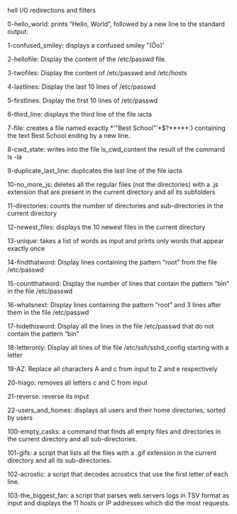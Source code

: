 hell I/O redirections and filters

0-hello_world: prints “Hello, World”, followed by a new line to the standard output.

1-confused_smiley: displays a confused smiley "(Ôo)'

2-hellofile: Display the content of the /etc/passwd file.

3-twofiles: Display the content of /etc/passwd and /etc/hosts

4-lastlines: Display the last 10 lines of /etc/passwd

5-firstlines: Display the first 10 lines of /etc/passwd

6-third_line: displays the third line of the file iacta

7-file: creates a file named exactly *\'"Best School"'\*$?*****:) containing the text Best School ending by a new line.

8-cwd_state: writes into the file ls_cwd_content the result of the command ls -la

9-duplicate_last_line: duplicates the last line of the file iacta

10-no_more_js: deletes all the regular files (not the directories) with a .js extension that are present in the current directory and all its subfolders

11-directories: counts the number of directories and sub-directories in the current directory

12-newest_files: displays the 10 newest files in the current directory

13-unique: takes a list of words as input and prints only words that appear exactly once

14-findthatword: Display lines containing the pattern “root” from the file /etc/passwd

15-countthatword: Display the number of lines that contain the pattern “bin” in the file /etc/passwd

16-whatsnext: Display lines containing the pattern “root” and 3 lines after them in the file /etc/passwd

17-hidethisword: Display all the lines in the file /etc/passwd that do not contain the pattern “bin”

18-letteronly: Display all lines of the file /etc/ssh/sshd_config starting with a letter

19-AZ: Replace all characters A and c from input to Z and e respectively

20-hiago: removes all letters c and C from input

21-reverse: reverse its input

22-users_and_homes: displays all users and their home directories, sorted by users

100-empty_casks: a command that finds all empty files and directories in the current directory and all sub-directories.

101-gifs: a script that lists all the files with a .gif extension in the current directory and all its sub-directories.

102-acrostic: a script that decodes acrostics that use the first letter of each line.

103-the_biggest_fan: a script that parses web servers logs in TSV format as input and displays the 11 hosts or IP addresses which did the most requests.


